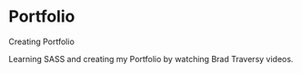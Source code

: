 # Portfolio
Creating Portfolio

Learning SASS and creating my Portfolio by watching Brad Traversy videos.
